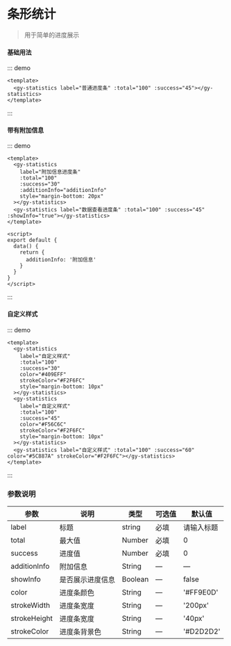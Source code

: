 # 条形统计

> 用于简单的进度展示

#### 基础用法

::: demo

```vue
<template>
  <gy-statistics label="普通进度条" :total="100" :success="45"></gy-statistics>
</template>
```

:::

#### 带有附加信息

::: demo

```vue
<template>
  <gy-statistics
    label="附加信息进度条"
    :total="100"
    :success="30"
    :additionInfo="additionInfo"
    style="margin-bottom: 20px"
  ></gy-statistics>
  <gy-statistics label="数据查看进度条" :total="100" :success="45" :showInfo="true"></gy-statistics>
</template>

<script>
export default {
  data() {
    return {
      additionInfo: '附加信息'
    }
  }
}
</script>
```

:::

#### 自定义样式

::: demo

```vue
<template>
  <gy-statistics
    label="自定义样式"
    :total="100"
    :success="30"
    color="#409EFF"
    strokeColor="#F2F6FC"
    style="margin-bottom: 10px"
  ></gy-statistics>
  <gy-statistics
    label="自定义样式"
    :total="100"
    :success="45"
    color="#F56C6C"
    strokeColor="#F2F6FC"
    style="margin-bottom: 10px"
  ></gy-statistics>
  <gy-statistics label="自定义样式" :total="100" :success="60" color="#5C887A" strokeColor="#F2F6FC"></gy-statistics>
</template>
```

:::

### 参数说明

| 参数         | 说明             | 类型    | 可选值 | 默认值     |
| ------------ | ---------------- | ------- | ------ | ---------- |
| label        | 标题             | string  | 必填   | 请输入标题 |
| total        | 最大值           | Number  | 必填   | 0          |
| success      | 进度值           | Number  | 必填   | 0          |
| additionInfo | 附加信息         | String  | —      | —          |
| showInfo     | 是否展示进度信息 | Boolean | —      | false      |
| color        | 进度条颜色       | String  | —      | '#FF9E0D'  |
| strokeWidth  | 进度条宽度       | String  | —      | '200px'    |
| strokeHeight | 进度条宽度       | String  | —      | '40px'     |
| strokeColor  | 进度条背景色     | String  | —      | '#D2D2D2'  |
